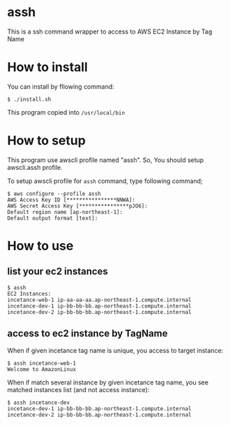 # assh
This is a ssh command wrapper to access to AWS EC2 Instance by Tag Name

# How to install

You can install by fllowing command:

```
$ ./install.sh
```

This program copied into `/usr/local/bin`

# How to setup

This program use awscli profile named "assh". So, You should setup awscli.assh profile.

To setup awscli profile for `assh` command, type following command;

```
$ aws configure --profile assh
AWS Access Key ID [****************NNWA]:
AWS Secret Access Key [****************pJO6]:
Default region name [ap-northeast-1]:
Default output format [text]:
```

# How to use

## list your ec2 instances

```
$ assh
EC2 Instances:
incetance-web-1	ip-aa-aa-aa.ap-northeast-1.compute.internal
incetance-dev-1	ip-bb-bb-bb.ap-northeast-1.compute.internal
incetance-dev-2	ip-bb-bb-bb.ap-northeast-1.compute.internal
```

## access to ec2 instance by TagName

When if given incetance tag name is unique, you access to target instance:

```
$ assh incetance-web-1
Welcome to AmazonLinux
```

When if match several instance by given incetance tag name, you see matched instances list (and not access instance):

```
$ assh incetance-dev
incetance-dev-1	ip-bb-bb-bb.ap-northeast-1.compute.internal
incetance-dev-2	ip-bb-bb-bb.ap-northeast-1.compute.internal
```

